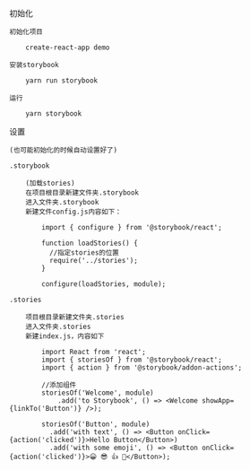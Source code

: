 



初始化

    初始化项目
    
        create-react-app demo
    
    安装storybook
    
        yarn run storybook 
    
    运行
    
        yarn storybook


设置

    (也可能初始化的时候自动设置好了)
    
    .storybook 
    
        (加载stories)
        在项目根目录新建文件夹.storybook 
        进入文件夹.storybook 
        新建文件config.js内容如下：
            
            import { configure } from '@storybook/react';
            
            function loadStories() {
              //指定stories的位置
              require('../stories');
            }
            
            configure(loadStories, module);
    
    .stories
    
        项目根目录新建文件夹.stories 
        进入文件夹.stories 
        新建index.js，内容如下
        
            import React from 'react';
            import { storiesOf } from '@storybook/react';
            import { action } from '@storybook/addon-actions';
            
            //添加组件
            storiesOf('Welcome', module)
                .add('to Storybook', () => <Welcome showApp={linkTo('Button')} />);
            
            storiesOf('Button', module)
              .add('with text', () => <Button onClick={action('clicked')}>Hello Button</Button>)
              .add('with some emoji', () => <Button onClick={action('clicked')}>😀 😎 👍 💯</Button>);


